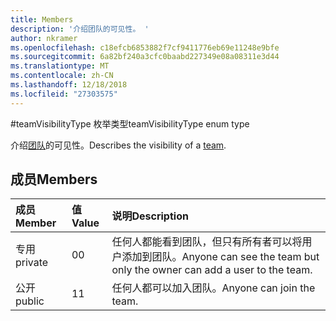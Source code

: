 ```yaml
---
title: Members
description: '介绍团队的可见性。 '
author: nkramer
ms.openlocfilehash: c18efcb6853882f7cf9411776eb69e11248e9bfe
ms.sourcegitcommit: 6a82bf240a3cfc0baabd227349e08a08311e3d44
ms.translationtype: MT
ms.contentlocale: zh-CN
ms.lasthandoff: 12/18/2018
ms.locfileid: "27303575"
---
```

#<a name="teamvisibilitytype-enum-type"></a><span data-ttu-id="d36fc-103">teamVisibilityType 枚举类型</span><span class="sxs-lookup"><span data-stu-id="d36fc-103">teamVisibilityType enum type</span></span>



<span data-ttu-id="d36fc-104">介绍[团队](../resources/team.md)的可见性。</span><span class="sxs-lookup"><span data-stu-id="d36fc-104">Describes the visibility of a [team](../resources/team.md).</span></span> 

## <a name="members"></a><span data-ttu-id="d36fc-105">成员</span><span class="sxs-lookup"><span data-stu-id="d36fc-105">Members</span></span>

| <span data-ttu-id="d36fc-106">成员</span><span class="sxs-lookup"><span data-stu-id="d36fc-106">Member</span></span> | <span data-ttu-id="d36fc-107">值</span><span class="sxs-lookup"><span data-stu-id="d36fc-107">Value</span></span>| <span data-ttu-id="d36fc-108">说明</span><span class="sxs-lookup"><span data-stu-id="d36fc-108">Description</span></span> |
|:---------------|:--------|:----------|
|<span data-ttu-id="d36fc-109">专用</span><span class="sxs-lookup"><span data-stu-id="d36fc-109">private</span></span>|<span data-ttu-id="d36fc-110">0</span><span class="sxs-lookup"><span data-stu-id="d36fc-110">0</span></span>|<span data-ttu-id="d36fc-111">任何人都能看到团队，但只有所有者可以将用户添加到团队。</span><span class="sxs-lookup"><span data-stu-id="d36fc-111">Anyone can see the team but only the owner can add a user to the team.</span></span>|
|<span data-ttu-id="d36fc-112">公开</span><span class="sxs-lookup"><span data-stu-id="d36fc-112">public</span></span>|<span data-ttu-id="d36fc-113">1</span><span class="sxs-lookup"><span data-stu-id="d36fc-113">1</span></span>|<span data-ttu-id="d36fc-114">任何人都可以加入团队。</span><span class="sxs-lookup"><span data-stu-id="d36fc-114">Anyone can join the team.</span></span>|
